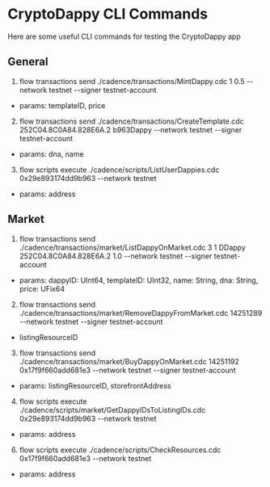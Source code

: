 # CryptoDappy CLI Commands

Here are some useful CLI commands for testing the CryptoDappy app

## General

1. flow transactions send ./cadence/transactions/MintDappy.cdc 1 0.5 --network testnet --signer testnet-account
* params: templateID, price

2. flow transactions send ./cadence/transactions/CreateTemplate.cdc 252C04.8C0A84.828E6A.2 b963Dappy --network testnet --signer testnet-account
* params: dna, name

3. flow scripts execute ./cadence/scripts/ListUserDappies.cdc 0x29e893174dd9b963 --network testnet
* params: address    

## Market

1. flow transactions send ./cadence/transactions/market/ListDappyOnMarket.cdc 3 1 DDappy 252C04.8C0A84.828E6A.2 1.0 --network testnet --signer testnet-account
* params: dappyID: UInt64, templateID: UInt32, name: String, dna: String, price: UFix64

2. flow transactions send ./cadence/transactions/market/RemoveDappyFromMarket.cdc 14251289  --network testnet --signer testnet-account
* listingResourceID

3. flow transactions send ./cadence/transactions/market/BuyDappyOnMarket.cdc 14251192 0x17f9f660add681e3 --network testnet --signer testnet-account
* params: listingResourceID, storefrontAddress

4. flow scripts execute ./cadence/scripts/market/GetDappyIDsToListingIDs.cdc 0x29e893174dd9b963  --network testnet
* params: address

6. flow scripts execute ./cadence/scripts/CheckResources.cdc 0x17f9f660add681e3  --network testnet
* params: address